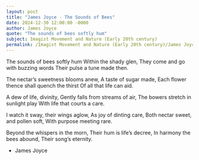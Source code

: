 ```yaml
---
layout: post
title: "James Joyce - The Sounds of Bees"
date: 2024-12-30 12:00:00 -0000
author: James Joyce
quote: "The sounds of bees softly hum"
subject: Imagist Movement and Nature (Early 20th century)
permalink: /Imagist Movement and Nature (Early 20th century)/James Joyce/James Joyce - The Sounds of Bees
---
```


The sounds of bees softly hum
Within the shady glen,
They come and go with buzzing words
Their pulse a tune made then.

The nectar’s sweetness blooms anew,
A taste of sugar made,
Each flower thence shall quench the thirst
Of all that life can aid.

A dew of life, divinity,
Gently falls from streams of air,
The bowers stretch in sunlight play
With life that courts a care.

I watch it sway, their wings aglow,
As joy of dinting care,
Both nectar sweet, and pollen soft,
With purpose meeting rare.

Beyond the whispers in the morn,
Their hum is life’s decree,
In harmony the bees abound,
Their song’s eternity.


- James Joyce

